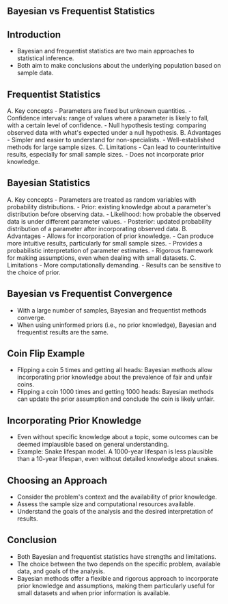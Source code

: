 ## Bayesian vs Frequentist Statistics

## Introduction
   - Bayesian and frequentist statistics are two main approaches to statistical inference.
   - Both aim to make conclusions about the underlying population based on sample data.

## Frequentist Statistics
   A. Key concepts
      - Parameters are fixed but unknown quantities.
      - Confidence intervals: range of values where a parameter is likely to fall, with a certain level of confidence.
      - Null hypothesis testing: comparing observed data with what's expected under a null hypothesis.
   B. Advantages
      - Simpler and easier to understand for non-specialists.
      - Well-established methods for large sample sizes.
   C. Limitations
      - Can lead to counterintuitive results, especially for small sample sizes.
      - Does not incorporate prior knowledge.

## Bayesian Statistics
   A. Key concepts
      - Parameters are treated as random variables with probability distributions.
      - Prior: existing knowledge about a parameter's distribution before observing data.
      - Likelihood: how probable the observed data is under different parameter values.
      - Posterior: updated probability distribution of a parameter after incorporating observed data.
   B. Advantages
      - Allows for incorporation of prior knowledge.
      - Can produce more intuitive results, particularly for small sample sizes.
      - Provides a probabilistic interpretation of parameter estimates.
      - Rigorous framework for making assumptions, even when dealing with small datasets.
   C. Limitations
      - More computationally demanding.
      - Results can be sensitive to the choice of prior.

## Bayesian vs Frequentist Convergence
   - With a large number of samples, Bayesian and frequentist methods converge.
   - When using uninformed priors (i.e., no prior knowledge), Bayesian and frequentist results are the same.

## Coin Flip Example
   - Flipping a coin 5 times and getting all heads: Bayesian methods allow incorporating prior knowledge about the prevalence of fair and unfair coins.
   - Flipping a coin 1000 times and getting 1000 heads: Bayesian methods can update the prior assumption and conclude the coin is likely unfair.

## Incorporating Prior Knowledge
   - Even without specific knowledge about a topic, some outcomes can be deemed implausible based on general understanding.
   - Example: Snake lifespan model. A 1000-year lifespan is less plausible than a 10-year lifespan, even without detailed knowledge about snakes.

## Choosing an Approach
   - Consider the problem's context and the availability of prior knowledge.
   - Assess the sample size and computational resources available.
   - Understand the goals of the analysis and the desired interpretation of results.

## Conclusion
   - Both Bayesian and frequentist statistics have strengths and limitations.
   - The choice between the two depends on the specific problem, available data, and goals of the analysis.
   - Bayesian methods offer a flexible and rigorous approach to incorporate prior knowledge and assumptions, making them particularly useful for small datasets and when prior information is available.
